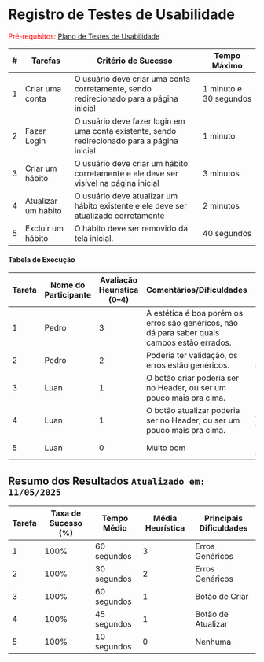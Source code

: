 # Registro de Testes de Usabilidade
<span style="color:red">Pré-requisitos: <a href="10-Plano de Testes de Usabilidade.md"> Plano de Testes de Usabilidade</a></span>

| # | Tarefas                                                               | Critério de Sucesso                        | Tempo Máximo |
|---|------------------------------------------------------------------------|--------------------------------------------|--------------|
| 1 | Criar uma conta | O usuário deve criar uma conta corretamente, sendo redirecionado para a página inicial | 1 minuto e 30 segundos   |
| 2 | Fazer Login | O usuário deve fazer login em uma conta existente, sendo redirecionado para a página inicial | 1 minuto |
| 3 | Criar um hábito | O usuário deve criar um hábito corretamente e ele deve ser visível na página inicial | 3 minutos    |
| 4 | Atualizar um hábito | O usuário deve atualizar um hábito existente e ele deve ser atualizado corretamente | 2 minutos    |
| 5 | Excluir um hábito | O hábito deve ser removido da tela inicial. | 40 segundos |

#### Tabela de Execução

| Tarefa |Nome do Participante  | Avaliação Heurística (0–4) | Comentários/Dificuldades | Tempo Gasto |
|--------|-------------|-----------------------------|---------------------------|--------------------|
| 1      | Pedro | 3 | A estética é boa porém os erros são genéricos, não dá para saber quais campos estão errados. | 1 minuto |
| 2      | Pedro | 2 | Poderia ter validação, os erros estão genéricos. | 30 segundos |
| 3      | Luan | 1 | O botão criar poderia ser no Header, ou ser um pouco mais pra cima. | 1 minuto |
| 4      | Luan | 1 | O botão atualizar poderia ser no Header, ou ser um pouco mais pra cima. | 45 segundos |
| 5      | Luan | 0 | Muito bom | 10 segundos |

## Resumo dos Resultados `Atualizado em: 11/05/2025`

| Tarefa | Taxa de Sucesso (%) | Tempo Médio | Média Heurística | Principais Dificuldades |
|--------|---------------------|-------------|------------------|--------------------------|
| 1      |         100%            |      60 segundos       |         3         |           Erros Genéricos               |
| 2      |        100%             |      30 segundos       |         2         |          Erros Genéricos                    |
| 3      |         100%             |      60 segundos       |         1         |           Botão de Criar               |
| 4      |          100%            |      45 segundos       |         1         |               Botão de Atualizar           |
| 5      |           100%           |      10 segundos       |          0        |             Nenhuma             |
